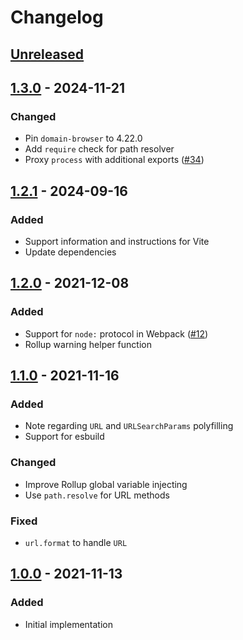 # Changelog

## [Unreleased][]

## [1.3.0][] - 2024-11-21

### Changed

-   Pin `domain-browser` to 4.22.0
-   Add `require` check for path resolver
-   Proxy `process` with additional exports
    ([#34](https://github.com/niksy/node-stdlib-browser/pull/34))

## [1.2.1][] - 2024-09-16

### Added

-   Support information and instructions for Vite
-   Update dependencies

## [1.2.0][] - 2021-12-08

### Added

-   Support for `node:` protocol in Webpack
    ([#12](https://github.com/niksy/node-stdlib-browser/issues/12))
-   Rollup warning helper function

## [1.1.0][] - 2021-11-16

### Added

-   Note regarding `URL` and `URLSearchParams` polyfilling
-   Support for esbuild

### Changed

-   Improve Rollup global variable injecting
-   Use `path.resolve` for URL methods

### Fixed

-   `url.format` to handle `URL`

## [1.0.0][] - 2021-11-13

### Added

-   Initial implementation

[1.0.0]: https://github.com/niksy/node-stdlib-browser/tree/v1.0.0
[1.1.0]: https://github.com/niksy/node-stdlib-browser/tree/v1.1.0
[1.2.0]: https://github.com/niksy/node-stdlib-browser/tree/v1.2.0
[Unreleased]: https://github.com/niksy/node-stdlib-browser/compare/v1.3.0...HEAD
[1.3.0]: https://github.com/niksy/node-stdlib-browser/compare/v1.2.1...v1.3.0
[1.2.1]: https://github.com/niksy/node-stdlib-browser/tree/v1.2.1
